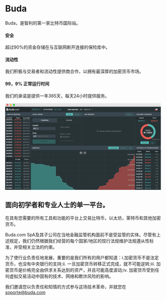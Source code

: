 # Buda

Buda，是智利的第一家比特币国际站。


#### ‎安全‎

‎超过90%的资金存储在与互联网断开连接的保险库中。‎

#### ‎流动性‎

‎我们积极与交易者和流动性提供商合作，以拥有最深厚的加密货币市场。‎

#### ‎99，9% 正常运行时间‎

‎我们的承诺是提供一年365天，每天24小时提供服务。‎

![13](13.png)

## ‎面向初学者和专业人士的单一平台。‎

‎在具有您需要的所有工具和功能的平台上交易比特币，以太坊，莱特币和其他加密货币。‎

‎Buda.com SpA‎‎及其子公司在当地金融监管机构面前不是受监管的实体。尽管有上述规定，我们仍然根据我们经营的每个国家/地区的现行法规维护法规遵从性标准，并受相关立法的约束。‎

‎为了使行业负责任地发展，重要的是我们所有的用户都知道：i.加密货币不是法定货币，也没有中央银行的支持;ii. 一旦加密货币转移正式完成，就不可能逆转;iii. 加密货币是价格完全由供求关系达到的资产，并且可能高度波动;iv. 加密货币受到任何虚拟交易活动中固有的技术、网络和欺诈风险的影响。‎

‎我们邀请您以负责任和知情的方式参与这场技术革命，并就您在 soporte@buda.com‎
